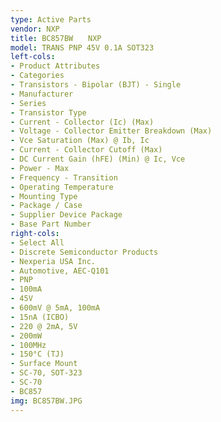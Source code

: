 ```yaml
---
type: Active Parts
vendor: NXP
title: BC857BW　　NXP
model: TRANS PNP 45V 0.1A SOT323
left-cols:
- Product Attributes
- Categories
- Transistors - Bipolar (BJT) - Single
- Manufacturer
- Series
- Transistor Type
- Current - Collector (Ic) (Max)
- Voltage - Collector Emitter Breakdown (Max)
- Vce Saturation (Max) @ Ib, Ic
- Current - Collector Cutoff (Max)
- DC Current Gain (hFE) (Min) @ Ic, Vce
- Power - Max
- Frequency - Transition
- Operating Temperature
- Mounting Type
- Package / Case
- Supplier Device Package
- Base Part Number
right-cols:
- Select All
- Discrete Semiconductor Products
- Nexperia USA Inc.
- Automotive, AEC-Q101
- PNP
- 100mA
- 45V
- 600mV @ 5mA, 100mA
- 15nA (ICBO)
- 220 @ 2mA, 5V
- 200mW
- 100MHz
- 150°C (TJ)
- Surface Mount
- SC-70, SOT-323
- SC-70
- BC857
img: BC857BW.JPG
---
```

